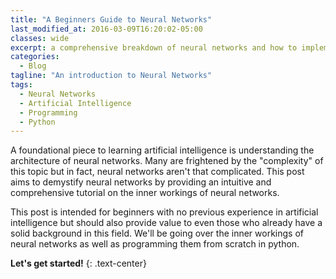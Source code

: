 ```yaml
---
title: "A Beginners Guide to Neural Networks"
last_modified_at: 2016-03-09T16:20:02-05:00
classes: wide
excerpt: a comprehensive breakdown of neural networks and how to implement them from scratch in Python
categories:
  - Blog
tagline: "An introduction to Neural Networks"
tags:
  - Neural Networks
  - Artificial Intelligence
  - Programming
  - Python
---
```


A foundational piece to learning artificial intelligence is understanding the architecture of neural networks. Many are frightened by the "complexity" of this topic but in fact, neural networks aren't that complicated. This post aims to demystify neural networks by providing an intuitive and comprehensive tutorial on the inner workings of neural networks.

This post is intended for beginners with no previous experience in artificial intelligence but should also provide value to even those who already have a solid background in this field. We'll be going over the inner workings of neural networks as well as programming them from scratch in python.

**Let's get started!**
{: .text-center}

